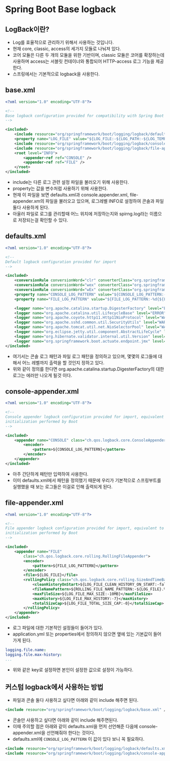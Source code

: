 # Spring Boot Base logback

## LogBack이란?

- Log를 효율적으로 관리하기 위해서 사용하는 것입니다.
- 현재 core, classic, access의 세가지 모듈로 나눠져 있다.
- 코어 모듈은 다른 두 개의 모듈을 위한 기반이며, classic 모듈은 코어를 확장하는데 사용하며 access는 서블릿 컨테이너와 통합되어 HTTP-access 로그 기능을 제공한다.
- 스프링에서는 기본적으로 logback을 사용한다.

## base.xml

```xml
<?xml version="1.0" encoding="UTF-8"?>

<!--
Base logback configuration provided for compatibility with Spring Boot 1.1
-->

<included>
	<include resource="org/springframework/boot/logging/logback/defaults.xml" />
	<property name="LOG_FILE" value="${LOG_FILE:-${LOG_PATH:-${LOG_TEMP:-${java.io.tmpdir:-/tmp}}}/spring.log}"/>
	<include resource="org/springframework/boot/logging/logback/console-appender.xml" />
	<include resource="org/springframework/boot/logging/logback/file-appender.xml" />
	<root level="INFO">
		<appender-ref ref="CONSOLE" />
		<appender-ref ref="FILE" />
	</root>
</included>
```

- include는 다른 로그 관련 설정 파일을 불러오기 위해 사용한다.
- property는 값을 변수처럼 사용하기 위해 사용한다.
- 현재 이 파일을 보면 defaults.xml과 console.appender.xml, file-appender.xm의 파일을 불러오고 있으며, 로그레벨 INFO로 설정하여 콘솔과 파일 둘다 사용하게 된다.
- 아울러 파일로 로그를 관리할때 어느 위치에 저장하는지와 spirng.log라는 이름으로 저장되는걸 확인할 수 있다.

## defaults.xml

```xml
<?xml version="1.0" encoding="UTF-8"?>

<!--
Default logback configuration provided for import
-->

<included>
	<conversionRule conversionWord="clr" converterClass="org.springframework.boot.logging.logback.ColorConverter" />
	<conversionRule conversionWord="wex" converterClass="org.springframework.boot.logging.logback.WhitespaceThrowableProxyConverter" />
	<conversionRule conversionWord="wEx" converterClass="org.springframework.boot.logging.logback.ExtendedWhitespaceThrowableProxyConverter" />
	<property name="CONSOLE_LOG_PATTERN" value="${CONSOLE_LOG_PATTERN:-%clr(%d{${LOG_DATEFORMAT_PATTERN:-yyyy-MM-dd HH:mm:ss.SSS}}){faint} %clr(${LOG_LEVEL_PATTERN:-%5p}) %clr(${PID:- }){magenta} %clr(---){faint} %clr([%15.15t]){faint} %clr(%-40.40logger{39}){cyan} %clr(:){faint} %m%n${LOG_EXCEPTION_CONVERSION_WORD:-%wEx}}"/>
	<property name="FILE_LOG_PATTERN" value="${FILE_LOG_PATTERN:-%d{${LOG_DATEFORMAT_PATTERN:-yyyy-MM-dd HH:mm:ss.SSS}} ${LOG_LEVEL_PATTERN:-%5p} ${PID:- } --- [%t] %-40.40logger{39} : %m%n${LOG_EXCEPTION_CONVERSION_WORD:-%wEx}}"/>

	<logger name="org.apache.catalina.startup.DigesterFactory" level="ERROR"/>
	<logger name="org.apache.catalina.util.LifecycleBase" level="ERROR"/>
	<logger name="org.apache.coyote.http11.Http11NioProtocol" level="WARN"/>
	<logger name="org.apache.sshd.common.util.SecurityUtils" level="WARN"/>
	<logger name="org.apache.tomcat.util.net.NioSelectorPool" level="WARN"/>
	<logger name="org.eclipse.jetty.util.component.AbstractLifeCycle" level="ERROR"/>
	<logger name="org.hibernate.validator.internal.util.Version" level="WARN"/>
	<logger name="org.springframework.boot.actuate.endpoint.jmx" level="WARN"/>
</included>
```

- 여기서는 콘솔 로그 패턴과 파일 로그 패턴을 정의하고 있으며, 몇몇의 로그들에 대해서 어느 레벨까지 출력을 할 것인지 정하고 있다.
- 위와 같이 정의를 한다면 org.apache.catalina.startup.DigesterFactory의 대한 로그는 에러만 나오게 될것 이다.

## console-appender.xml

```xml
<?xml version="1.0" encoding="UTF-8"?>

<!--
Console appender logback configuration provided for import, equivalent to the programmatic
initialization performed by Boot
-->

<included>
	<appender name="CONSOLE" class="ch.qos.logback.core.ConsoleAppender">
		<encoder>
			<pattern>${CONSOLE_LOG_PATTERN}</pattern>
		</encoder>
	</appender>
</included>
```

- 아주 간단하게 패턴만 입력하여 사용한다.
- 이미 defaults.xml에서 패턴을 정의했기 때문에 우리가 기본적으로 스프링부트를 실행했을 때 보는 로그들은 이걸로 인해 출력되게 된다.

## file-appender.xml

```xml
<?xml version="1.0" encoding="UTF-8"?>

<!--
File appender logback configuration provided for import, equivalent to the programmatic
initialization performed by Boot
-->

<included>
	<appender name="FILE"
		class="ch.qos.logback.core.rolling.RollingFileAppender">
		<encoder>
			<pattern>${FILE_LOG_PATTERN}</pattern>
		</encoder>
		<file>${LOG_FILE}</file>
		<rollingPolicy class="ch.qos.logback.core.rolling.SizeAndTimeBasedRollingPolicy">
			<cleanHistoryOnStart>${LOG_FILE_CLEAN_HISTORY_ON_START:-false}</cleanHistoryOnStart>
			<fileNamePattern>${ROLLING_FILE_NAME_PATTERN:-${LOG_FILE}.%d{yyyy-MM-dd}.%i.gz}</fileNamePattern>
			<maxFileSize>${LOG_FILE_MAX_SIZE:-10MB}</maxFileSize>
			<maxHistory>${LOG_FILE_MAX_HISTORY:-7}</maxHistory>
			<totalSizeCap>${LOG_FILE_TOTAL_SIZE_CAP:-0}</totalSizeCap>
		</rollingPolicy>
	</appender>
</included>
```

- 로그 파일에 대한 기본적인 설정들이 들어가 있다.
- application.yml 또는 properties에서 정의하지 않으면 옆에 있는 기본값이 들어가게 된다.

```yaml
logging.file.name:
logging.file.max-history:
...
```

- 위와 같은 key로 설정하면 본인이 설정한 값으로 설정이 가능하다.

## 커스텀 logback에서 사용하는 방법

- 파일과 콘솔 둘다 사용하고 싶다면 아래와 같이 include 해주면 된다.

```xml
<include resource="org/springframework/boot/logging/logback/base.xml" />
```

- 콘솔만 사용하고 싶다면 아래와 같이 include 해주면된다.
- 이때 주의할 점은 아래와 같이 defaults.xml을 먼저 선언해준 다음에 console-appender.xml을 선언해줘야 한다는 것이다.
- defaults.xml에 `CONSOLE_LOG_PATTERN` 이 값이 있다 보니 꼭 필요하다.

```xml
<include resource="org/springframework/boot/logging/logback/defaults.xml" />
<include resource="org/springframework/boot/logging/logback/console-appender.xml" />
```

